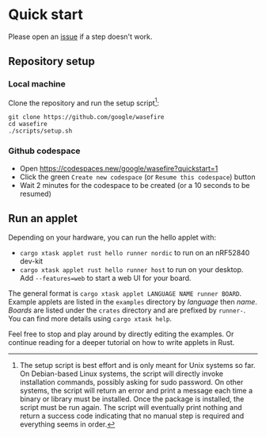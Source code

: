 # Quick start

Please open an [issue](https://github.com/google/wasefire/issues/new) if a step
doesn't work.

## Repository setup

### Local machine

Clone the repository and run the setup script[^1]:

```shell
git clone https://github.com/google/wasefire
cd wasefire
./scripts/setup.sh
```

### Github codespace

- Open <https://codespaces.new/google/wasefire?quickstart=1>
- Click the green `Create new codespace` (or `Resume this codespace`) button
- Wait 2 minutes for the codespace to be created (or a 10 seconds to be resumed)

## Run an applet

Depending on your hardware, you can run the hello applet with:
- `cargo xtask applet rust hello runner nordic` to run on an nRF52840 dev-kit
- `cargo xtask applet rust hello runner host` to run on your desktop. 
   Add `--features=web` to start a web UI for your board.

The general format is `cargo xtask applet LANGUAGE NAME runner BOARD`. Example
applets are listed in the `examples` directory by _language_ then _name_.
_Boards_ are listed under the `crates` directory and are prefixed by `runner-`.
You can find more details using `cargo xtask help`.

Feel free to stop and play around by directly editing the examples. Or continue
reading for a deeper tutorial on how to write applets in Rust.

[^1]: The setup script is best effort and is only meant for Unix systems so far.
    On Debian-based Linux systems, the script will directly invoke installation
    commands, possibly asking for sudo password. On other systems, the script
    will return an error and print a message each time a binary or library must
    be installed. Once the package is installed, the script must be run again.
    The script will eventually print nothing and return a success code
    indicating that no manual step is required and everything seems in order.
